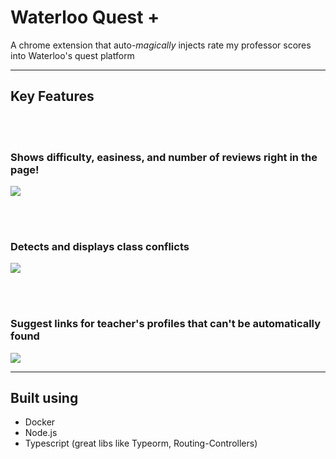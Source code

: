 # Waterloo Quest +

A chrome extension that auto-_magically_ injects rate my professor scores into Waterloo's quest platform

___

## Key Features


<br></br>

### Shows difficulty, easiness, and number of reviews right in the page!
![](http://i.imgur.com/eJCnlnB.png)

<br></br>

### Detects and displays class conflicts
![](http://i.imgur.com/8Zq029D.png)

<br><br/>

### Suggest links for teacher's profiles that can't be automatically found

![](http://i.imgur.com/92efqub.png)
___



## Built using

* Docker
* Node.js
* Typescript (great libs like Typeorm, Routing-Controllers)
